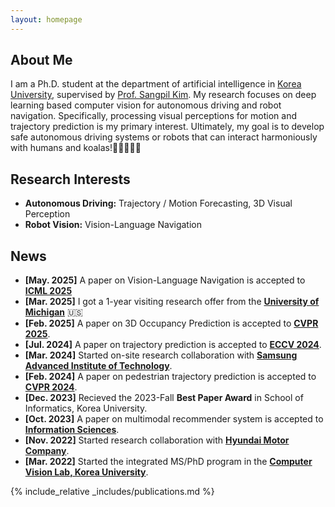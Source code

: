 ```yaml
---
layout: homepage
---
```


## About Me

I am a Ph.D. student at the department of artificial intelligence in [Korea University](https://korea.edu/mbshome/mbs/en/index.do), supervised by [Prof. Sangpil Kim](https://kuaicv.com/professor/). My research focuses on deep learning based computer vision for autonomous driving and robot navigation. Specifically, processing visual perceptions for motion and trajectory prediction is my primary interest. Ultimately, my goal is to develop safe autonomous driving systems or robots that can interact harmoniously with humans and koalas!🚙🧍‍♂️🐨🤖

## Research Interests

- **Autonomous Driving:** Trajectory / Motion Forecasting, 3D Visual Perception
- **Robot Vision:** Vision-Language Navigation

## News

- **[May. 2025]** A paper on Vision-Language Navigation is accepted to **[ICML 2025](https://icml.cc/)**
- **[Mar. 2025]** I got a 1-year visiting research offer from the **[University of Michigan](https://web.eecs.umich.edu/~honglak/)** 🇺🇸
- **[Feb. 2025]** A paper on 3D Occupancy Prediction is accepted to **[CVPR 2025](https://kuai-lab.github.io/cvpr2025protoocc/)**.
- **[Jul. 2024]** A paper on trajectory prediction is accepted to **[ECCV 2024](https://eccv.ecva.net/)**.
- **[Mar. 2024]** Started on-site research collaboration with **[Samsung Advanced Institute of Technology](https://www.sait.samsung.co.kr/saithome/main/main.do)**.
- **[Feb. 2024]** A paper on pedestrian trajectory prediction is accepted to **[CVPR 2024](https://cvpr.thecvf.com/)**.
- **[Dec. 2023]** Recieved the 2023-Fall **Best Paper Award** in School of Informatics, Korea University.
- **[Oct. 2023]** A paper on multimodal recommender system is accepted to **[Information Sciences](https://www.sciencedirect.com/journal/information-sciences)**.
- **[Nov. 2022]** Started research collaboration with **[Hyundai Motor Company](https://www.hyundai.com/worldwide/en)**.
- **[Mar. 2022]** Started the integrated MS/PhD program in the **[Computer Vision Lab, Korea University](https://kuaicv.com/)**.



{% include_relative _includes/publications.md %}

